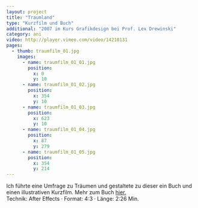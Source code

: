 ```yaml
---
layout: project
title: "Traumland"
type: "Kurzfilm und Buch"
additional: "2007 im Kurs Grafikdesign bei Prof. Lex Drewinski"
category: ani
video: http://player.vimeo.com/video/14210131
pages:
  - thumb: traumfilm_01.jpg
    images:
      - name: traumfilm_01_01.jpg
        position:
          x: 0
          y: 10
      - name: traumfilm_01_02.jpg
        position:
          x: 354
          y: 10
      - name: traumfilm_01_03.jpg
        position:
          x: 623
          y: 10
      - name: traumfilm_01_04.jpg
        position:
          x: 87
          y: 279
      - name: traumfilm_01_05.jpg
        position:
          x: 354
          y: 214
---
```

Ich führte eine Umfrage zu Träumen und gestaltete zu dieser ein Buch und einen illustrativen Kurzfilm. Mehr zum Buch [hier.](./typo-traumbuch.html#page1)   
Technik: After Effects · Format: 4:3 · Länge: 2:26 Min.
